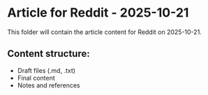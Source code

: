 # Article for Reddit - 2025-10-21

This folder will contain the article content for Reddit on 2025-10-21.

## Content structure:
- Draft files (.md, .txt)
- Final content
- Notes and references
